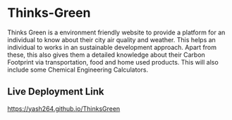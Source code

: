 # Thinks-Green

Thinks Green is a environment friendly website to provide a platform for an individual to know about their city air quality and weather. This helps an individual to works in an sustainable development approach. Apart from these, this also gives them a detailed knowledge about their Carbon Footprint via transportation, food and home used products. 
This will also include some Chemical Engineering Calculators.


## Live Deployment Link
https://yash264.github.io/ThinksGreen
